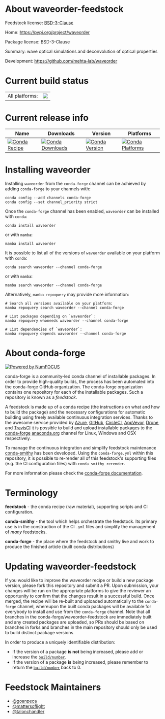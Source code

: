 About waveorder-feedstock
=========================

Feedstock license: [BSD-3-Clause](https://github.com/conda-forge/waveorder-feedstock/blob/main/LICENSE.txt)

Home: https://pypi.org/project/waveorder

Package license: BSD-3-Clause

Summary: wave optical simulations and deconvolution of optical properties

Development: https://github.com/mehta-lab/waveorder

Current build status
====================


<table><tr><td>All platforms:</td>
    <td>
      <a href="https://dev.azure.com/conda-forge/feedstock-builds/_build/latest?definitionId=16607&branchName=main">
        <img src="https://dev.azure.com/conda-forge/feedstock-builds/_apis/build/status/waveorder-feedstock?branchName=main">
      </a>
    </td>
  </tr>
</table>

Current release info
====================

| Name | Downloads | Version | Platforms |
| --- | --- | --- | --- |
| [![Conda Recipe](https://img.shields.io/badge/recipe-waveorder-green.svg)](https://anaconda.org/conda-forge/waveorder) | [![Conda Downloads](https://img.shields.io/conda/dn/conda-forge/waveorder.svg)](https://anaconda.org/conda-forge/waveorder) | [![Conda Version](https://img.shields.io/conda/vn/conda-forge/waveorder.svg)](https://anaconda.org/conda-forge/waveorder) | [![Conda Platforms](https://img.shields.io/conda/pn/conda-forge/waveorder.svg)](https://anaconda.org/conda-forge/waveorder) |

Installing waveorder
====================

Installing `waveorder` from the `conda-forge` channel can be achieved by adding `conda-forge` to your channels with:

```
conda config --add channels conda-forge
conda config --set channel_priority strict
```

Once the `conda-forge` channel has been enabled, `waveorder` can be installed with `conda`:

```
conda install waveorder
```

or with `mamba`:

```
mamba install waveorder
```

It is possible to list all of the versions of `waveorder` available on your platform with `conda`:

```
conda search waveorder --channel conda-forge
```

or with `mamba`:

```
mamba search waveorder --channel conda-forge
```

Alternatively, `mamba repoquery` may provide more information:

```
# Search all versions available on your platform:
mamba repoquery search waveorder --channel conda-forge

# List packages depending on `waveorder`:
mamba repoquery whoneeds waveorder --channel conda-forge

# List dependencies of `waveorder`:
mamba repoquery depends waveorder --channel conda-forge
```


About conda-forge
=================

[![Powered by
NumFOCUS](https://img.shields.io/badge/powered%20by-NumFOCUS-orange.svg?style=flat&colorA=E1523D&colorB=007D8A)](https://numfocus.org)

conda-forge is a community-led conda channel of installable packages.
In order to provide high-quality builds, the process has been automated into the
conda-forge GitHub organization. The conda-forge organization contains one repository
for each of the installable packages. Such a repository is known as a *feedstock*.

A feedstock is made up of a conda recipe (the instructions on what and how to build
the package) and the necessary configurations for automatic building using freely
available continuous integration services. Thanks to the awesome service provided by
[Azure](https://azure.microsoft.com/en-us/services/devops/), [GitHub](https://github.com/),
[CircleCI](https://circleci.com/), [AppVeyor](https://www.appveyor.com/),
[Drone](https://cloud.drone.io/welcome), and [TravisCI](https://travis-ci.com/)
it is possible to build and upload installable packages to the
[conda-forge](https://anaconda.org/conda-forge) [anaconda.org](https://anaconda.org/)
channel for Linux, Windows and OSX respectively.

To manage the continuous integration and simplify feedstock maintenance
[conda-smithy](https://github.com/conda-forge/conda-smithy) has been developed.
Using the ``conda-forge.yml`` within this repository, it is possible to re-render all of
this feedstock's supporting files (e.g. the CI configuration files) with ``conda smithy rerender``.

For more information please check the [conda-forge documentation](https://conda-forge.org/docs/).

Terminology
===========

**feedstock** - the conda recipe (raw material), supporting scripts and CI configuration.

**conda-smithy** - the tool which helps orchestrate the feedstock.
                   Its primary use is in the construction of the CI ``.yml`` files
                   and simplify the management of *many* feedstocks.

**conda-forge** - the place where the feedstock and smithy live and work to
                  produce the finished article (built conda distributions)


Updating waveorder-feedstock
============================

If you would like to improve the waveorder recipe or build a new
package version, please fork this repository and submit a PR. Upon submission,
your changes will be run on the appropriate platforms to give the reviewer an
opportunity to confirm that the changes result in a successful build. Once
merged, the recipe will be re-built and uploaded automatically to the
`conda-forge` channel, whereupon the built conda packages will be available for
everybody to install and use from the `conda-forge` channel.
Note that all branches in the conda-forge/waveorder-feedstock are
immediately built and any created packages are uploaded, so PRs should be based
on branches in forks and branches in the main repository should only be used to
build distinct package versions.

In order to produce a uniquely identifiable distribution:
 * If the version of a package **is not** being increased, please add or increase
   the [``build/number``](https://docs.conda.io/projects/conda-build/en/latest/resources/define-metadata.html#build-number-and-string).
 * If the version of a package **is** being increased, please remember to return
   the [``build/number``](https://docs.conda.io/projects/conda-build/en/latest/resources/define-metadata.html#build-number-and-string)
   back to 0.

Feedstock Maintainers
=====================

* [@goanpeca](https://github.com/goanpeca/)
* [@mattersoflight](https://github.com/mattersoflight/)
* [@talonchandler](https://github.com/talonchandler/)

